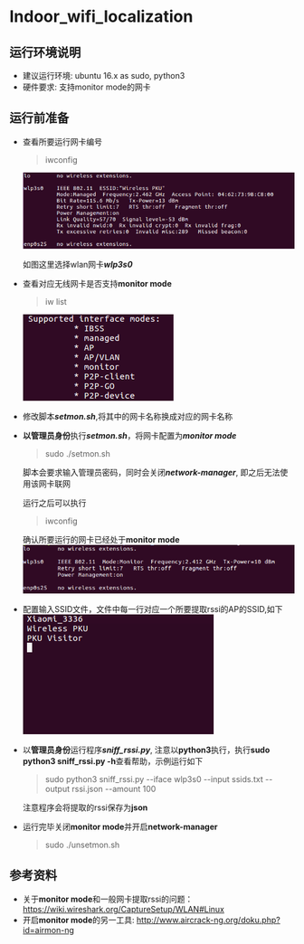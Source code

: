 # Indoor_wifi_localization

## 运行环境说明

- 建议运行环境: ubuntu 16.x as sudo, python3
- 硬件要求: 支持monitor mode的网卡

## 运行前准备

- 查看所要运行网卡编号

  > iwconfig

  ![1526893820255](./figures/iwconfig1.png)

  如图这里选择wlan网卡***wlp3s0***

- 查看对应无线网卡是否支持**monitor mode**

  > iw list

   ![1526895198531](./figures/iwlist.png)

- 修改脚本***setmon.sh***,将其中的网卡名称换成对应的网卡名称

- **以管理员身份**执行***setmon.sh***，将网卡配置为***monitor mode***

  > sudo ./setmon.sh

  脚本会要求输入管理员密码，同时会关闭***network-manager***, 即之后无法使用该网卡联网

  运行之后可以执行

  > iwconfig

  确认所要运行的网卡已经处于**monitor mode**![1526894507738](./figures/iwconfig2.png)

- 配置输入SSID文件，文件中每一行对应一个所要提取rssi的AP的SSID,如下![1526894302071](./figures/ssid.png)

- 以**管理员身份**运行程序***sniff_rssi.py***, 注意以**python3**执行，执行**sudo python3 sniff_rssi.py -h**查看帮助，示例运行如下

  >sudo python3 sniff_rssi.py --iface wlp3s0 --input ssids.txt --output rssi.json --amount 100

  注意程序会将提取的rssi保存为**json**

- 运行完毕关闭**monitor mode**并开启**network-manager**

  > sudo ./unsetmon.sh



## 参考资料

- 关于**monitor mode**和一般网卡提取rssi的问题：https://wiki.wireshark.org/CaptureSetup/WLAN#Linux
- 开启**monitor mode**的另一工具: http://www.aircrack-ng.org/doku.php?id=airmon-ng
